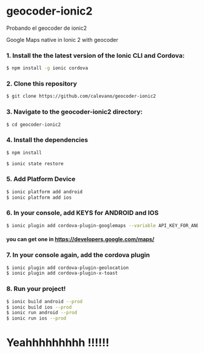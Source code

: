 # geocoder-ionic2
Probando el geocoder de ionic2

Google Maps native in Ionic 2 with geocoder
### 1. Install the the latest version of the Ionic CLI and Cordova:
```sh
$ npm install -g ionic cordova
```

### 2. Clone this repository
```sh
$ git clone https://github.com/calevano/geocoder-ionic2
```

### 3. Navigate to the geocoder-ionic2 directory:
```sh
$ cd geocoder-ionic2
```

### 4. Install the dependencies
```sh
$ npm install

$ ionic state restore
```

### 5. Add Platform Device
```sh
$ ionic platform add android
$ ionic platform add ios
```

### 6. In your console, add KEYS for ANDROID and IOS
```sh
$ ionic plugin add cordova-plugin-googlemaps --variable API_KEY_FOR_ANDROID=”HERE_YOU_ANDROID_API_KEY” --variable API_KEY_FOR_IOS=”HERE_YOU_IOS_API_KEY”
```
#### you can get one in https://developers.google.com/maps/

### 7. In your console again, add the cordova plugin
```sh
$ ionic plugin add cordova-plugin-geolocation
$ ionic plugin add cordova-plugin-x-toast
```

### 8. Run your project!
```sh
$ ionic build android --prod
$ ionic build ios --prod
$ ionic run android --prod
$ ionic run ios --prod
```

# Yeahhhhhhhhh !!!!!!
